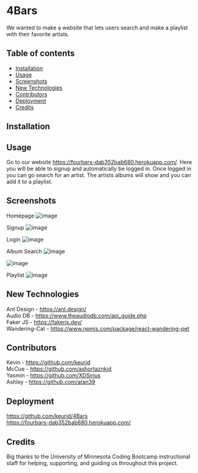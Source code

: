 # 4Bars
We wanted to make a website that lets users search and make a playlist with their favorite artists. 

## Table of contents
* [Installation](#installation)
* [Usage](#usage)
* [Screenshots](#screenshots)
* [New Technologies](#new-technologies)
* [Contributors](#contributors)
* [Deployment](#deployment)
* [Credits](#credits)


## Installation


## Usage
Go to our website https://fourbars-dab352bab680.herokuapp.com/. Here you will be able to signup and automatically be logged in. Once logged in you can go search for an artist. The artists albums will show and you can add it to a playlist. 

## Screenshots
Homepage
![image](https://github.com/keurid/4Bars/assets/126987766/555700aa-5c01-4182-9b51-4c7b277d59b1) <br>

Signup 
![image](https://github.com/keurid/4Bars/assets/126987766/0a5347fe-1b81-4877-a7cc-d8d939d4beb1) <br>

Login
![image](https://github.com/keurid/4Bars/assets/126987766/2fed69c8-6a3f-40fd-981b-83e3e08308f1) <br>

Album Search
![image](https://github.com/keurid/4Bars/assets/126987766/fc776353-6d8e-4217-84d0-45520adf16b6) <br>

![image](https://github.com/keurid/4Bars/assets/126987766/fa3f66eb-b9b1-4dfc-b657-91a29490d237) <br>

Playlist
![image](https://github.com/keurid/4Bars/assets/126987766/66c2858b-5261-43ef-9e83-ce1cab1292a0) 




## New Technologies
Ant Design - https://ant.design/ <br>
Audio DB - https://www.theaudiodb.com/api_guide.php <br>
Faker JS - https://fakerjs.dev/ <br>
Wandering-Cat - https://www.npmjs.com/package/react-wandering-pet<br>

## Contributors 
Kevin - https://github.com/keurid <br>
McCue - https://github.com/ashortaznkid <br>
Yasmin - https://github.com/XDSirius <br>
Ashley - https://github.com/atan39 <br>

## Deployment
https://github.com/keurid/4Bars <br> https://fourbars-dab352bab680.herokuapp.com/ 

## Credits
Big thanks to the University of Minnesota Coding Bootcamp instructional staff for helping, supporting, and guiding us throughout this project. 